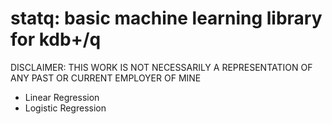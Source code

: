 # statq: basic machine learning library for kdb+/q

DISCLAIMER: THIS WORK IS NOT NECESSARILY A REPRESENTATION OF ANY PAST OR CURRENT EMPLOYER OF MINE

* Linear Regression
* Logistic Regression
